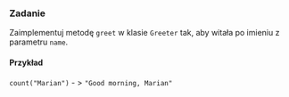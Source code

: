 ### Zadanie

Zaimplementuj metodę `greet` w klasie `Greeter` tak, 
aby witała po imieniu z parametru `name`. 

#### Przykład

`count("Marian")` - > `"Good morning, Marian"`
